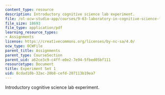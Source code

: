 ```yaml
---
content_type: resource
description: Introductory cognitive science lab experiment.
file: /ol-ocw-studio-app/courses/9-63-laboratory-in-cognitive-science-fall-2002/8cdad10b32ac20b8cefd207113b19ea7_experiment_1.pdf
file_size: 18693
file_type: application/pdf
learning_resource_types:
- Assignments
license: https://creativecommons.org/licenses/by-nc-sa/4.0/
ocw_type: OCWFile
parent_title: Assignments
parent_type: CourseSection
parent_uid: a62ce3c9-c4ff-e0e2-7e94-5fbed05bf111
resourcetype: Document
title: Experiment Set 1
uid: 8cdad10b-32ac-20b8-cefd-207113b19ea7
---
```

Introductory cognitive science lab experiment.